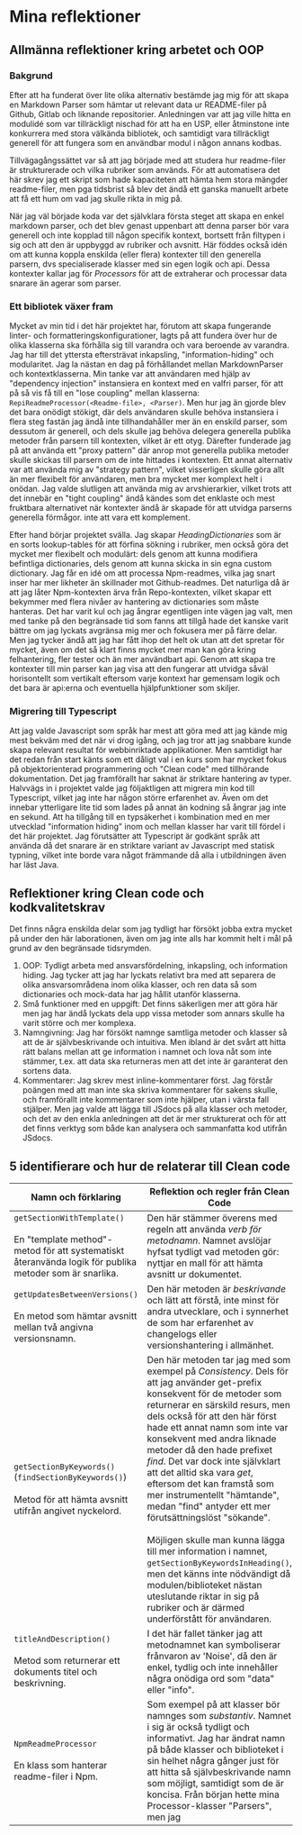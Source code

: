 # Mina reflektioner

## Allmänna reflektioner kring arbetet och OOP

### Bakgrund

Efter att ha funderat över lite olika alternativ bestämde jag mig för att skapa en Markdown Parser som hämtar ut relevant data ur README-filer på Github, Gitlab och liknande repositorier. Anledningen var att jag ville hitta en modulidé som var tillräckligt nischad för att ha en USP, eller åtminstone inte konkurrera med stora välkända bibliotek, och samtidigt vara tillräckligt generell för att fungera som en användbar modul i någon annans kodbas.

Tillvägagångssättet var så att jag började med att studera hur readme-filer är strukturerade och vilka rubriker som används. För att automatisera det här skrev jag ett skript som hade kapaciteten att hämta hem stora mängder readme-filer, men pga tidsbrist så blev det ändå ett ganska manuellt arbete att få ett hum om vad jag skulle rikta in mig på.

När jag väl började koda var det självklara första steget att skapa en enkel markdown parser, och det blev genast uppenbart att denna parser bör vara generell och inte kopplad till någon specifik kontext, bortsett från filtypen i sig och att den är uppbyggd av rubriker och avsnitt. Här föddes också idén om att kunna koppla enskilda (eller flera) kontexter till den generella parsern, dvs specialiserade klasser med sin egen logik och api. Dessa kontexter kallar jag för *Processors* för att de extraherar och processar data snarare än agerar som parser.

### Ett bibliotek växer fram

Mycket av min tid i det här projektet har, förutom att skapa fungerande linter- och formatteringskonfigurationer, lagts på att fundera över hur de olika klasserna ska förhålla sig till varandra och vara beroende av varandra. Jag har till det yttersta eftersträvat inkapsling, "information-hiding" och modularitet. Jag la nästan en dag på förhållandet mellan MarkdownParser och kontextklasserna. Min tanke var att användaren med hjälp av "dependency injection" instansiera en kontext med en valfri parser, för att på så vis få till en "lose coupling" mellan klasserna: `RepiReadmeProcessor(<Readme-file>, <Parser)`. Men hur jag än gjorde blev det bara onödigt stökigt, där dels användaren skulle behöva instansiera i flera steg fastän jag ändå inte tillhandahåller mer än en enskild parser, som dessutom är generell, och dels skulle jag behöva delegera generella publika metoder från parsern till kontexten, vilket är ett otyg. Därefter funderade jag på att använda ett "proxy pattern" där anrop mot generella publika metoder skulle skickas till parsern om de inte hittades i kontexten. Ett annat alternativ var att använda mig av "strategy pattern", vilket visserligen skulle göra allt än mer flexibelt för användaren, men bra mycket mer komplext helt i onödan. Jag valde slutligen att använda mig av arvshierarkier, vilket trots att det innebär en "tight coupling" ändå kändes som det enklaste och mest fruktbara alternativet när kontexter ändå är skapade för att utvidga parserns generella förmågor. inte att vara ett komplement.

Efter hand börjar projektet svälla. Jag skapar *HeadingDictionaries* som är en sorts lookup-tables för att förfina sökning i rubriker, men också göra det mycket mer flexibelt och modulärt: dels genom att kunna modifiera befintliga dictionaries, dels genom att kunna skicka in sin egna custom dictionary. Jag får en idé om att processa Npm-readmes, vilka jag snart inser har mer likheter än skillnader mot Github-readmes. Det naturliga då är att jag låter Npm-kontexten ärva från Repo-kontexten, vilket skapar ett bekymmer med flera nivåer av hantering av dictionaries som måste hanteras. Det har varit kul och jag ångrar egentligen inte vägen jag valt, men med tanke på den begränsade tid som fanns att tillgå hade det kanske varit bättre om jag lyckats avgränsa mig mer och fokusera mer på färre delar. Men jag tycker ändå att jag har fått ihop det helt ok utan att det spretar för mycket, även om det så klart finns mycket mer man kan göra kring felhantering, fler tester och än mer användbart api. Genom att skapa tre kontexter till min parser kan jag visa att den fungerar att utvidga såväl horisontellt som vertikalt eftersom varje kontext har gemensam logik och det bara är api:erna och eventuella hjälpfunktioner som skiljer. 

### Migrering till Typescript

Att jag valde Javascript som språk har mest att göra med att jag kände mig mest bekväm med det när vi drog igång, och jag tror att jag snabbare kunde skapa relevant resultat för webbinriktade applikationer. Men samtidigt har det redan från start känts som ett dåligt val i en kurs som har mycket fokus på objektorienterad programmering och "Clean code" med tillhörande dokumentation. Det jag framförallt har saknat är striktare hantering av typer.  Halvvägs in i projektet valde jag följaktligen att migrera min kod till Typescript, vilket jag inte har någon större erfarenhet av. Även om det innebar ytterligare lite tid som lades på annat än kodning så ångrar jag inte en sekund. Att ha tillgång till en typsäkerhet i kombination med en mer utvecklad "information hiding" inom och mellan klasser har varit till fördel i det här projektet. Jag förutsätter att Typescript är godkänt språk att använda då det snarare är en striktare variant av Javascript med statisk typning, vilket inte borde vara något främmande då alla i utbildningen även har läst Java.

## Reflektioner kring Clean code och kodkvalitetskrav

Det finns några enskilda delar som jag tydligt har försökt jobba extra mycket på under den här laborationen, även om jag inte alls har kommit helt i mål på grund av den begränsade tidsrymden.
1. OOP: Tydligt arbeta med ansvarsfördelning, inkapsling, och information hiding. Jag tycker att jag har lyckats relativt bra med att separera de olika ansvarsområdena inom olika klasser, och ren data så som dictionaries och mock-data har jag hållit utanför klasserna.
2. Små funktioner med en uppgift: Det finns säkerligen mer att göra här men jag har ändå lyckats dela upp vissa metoder som annars skulle ha varit större och mer komplexa.
3. Namngivning: Jag har försökt namnge samtliga metoder och klasser så att de är självbeskrivande och intuitiva. Men ibland är det svårt att hitta rätt balans mellan att ge information i namnet och lova nåt som inte stämmer, t.ex. att data ska returneras men att det inte är garanterat den sortens data.
4. Kommentarer: Jag skrev mest inline-kommentarer först. Jag förstår poängen med att man inte ska skriva kommentarer för sakens skulle, och framförallt inte kommentarer som inte hjälper, utan i värsta fall stjälper. Men jag valde att lägga till JSdocs på alla klasser och metoder, och det av den enkla anledningen att det är mer strukturerat och för att det finns verktyg som både kan analysera och sammanfatta kod utifrån JSdocs.

## 5 identifierare och hur de relaterar till Clean code

| Namn och förklaring                                                                                                                      | Reflektion och regler från Clean Code                                                                                                                                                                                                                                                                                                                                                                                                                                                                                                                                                                                                                                                                                                         |
| ---------------------------------------------------------------------------------------------------------------------------------------- | --------------------------------------------------------------------------------------------------------------------------------------------------------------------------------------------------------------------------------------------------------------------------------------------------------------------------------------------------------------------------------------------------------------------------------------------------------------------------------------------------------------------------------------------------------------------------------------------------------------------------------------------------------------------------------------------------------------------------------------------- |
| `getSectionWithTemplate()`<br><br>En "template method"-metod för att systematiskt återanvända logik för publika metoder som är snarlika. | Den här stämmer överens med regeln att använda *verb för metodnamn*. Namnet avslöjar hyfsat tydligt vad metoden gör: nyttjar en mall för att hämta avsnitt ur dokumentet.                                                                                                                                                                                                                                                                                                                                                                                                                                                                                                                                                                     |
| `getUpdatesBetweenVersions()`<br><br>En metod som hämtar avsnitt mellan två angivna versionsnamn.                                        | Den här metoden är *beskrivande* och lätt att förstå, inte minst för andra utvecklare, och i synnerhet de som har erfarenhet av changelogs eller versionshantering i allmänhet.                                                                                                                                                                                                                                                                                                                                                                                                                                                                                                                                                               |
| `getSectionByKeywords()` (`findSectionByKeywords()`)<br><br>Metod för att hämta avsnitt utifrån angivet nyckelord.                       | Den här metoden tar jag med som exempel på *Consistency*. Dels för att jag använder get-prefix konsekvent för de metoder som returnerar en särskild resurs, men dels också för att den här först hade ett annat namn som inte var konsekvent med andra liknade metoder då den hade prefixet *find*. Det var dock inte självklart att det alltid ska vara *get*, eftersom det kan framstå som mer instrumentellt "hämtande", medan "find" antyder ett mer förutsättningslöst "sökande".<br><br>Möjligen skulle man kunna lägga till mer information i namnet, `getSectionByKeywordsInHeading()`, men det känns inte nödvändigt då modulen/biblioteket nästan uteslutande riktar in sig på rubriker och är därmed underförstått för användaren. |
| `titleAndDescription()`<br><br>Metod som returnerar ett dokuments titel och beskrivning.                                                 | I det här fallet tänker jag att metodnamnet kan symboliserar frånvaron av 'Noise', då den är enkel, tydlig och inte innehåller några onödiga ord som "data" eller "info".                                                                                                                                                                                                                                                                                                                                                                                                                                                                                                                                                                     |
| `NpmReadmeProcessor`<br><br>En klass som hanterar readme-filer i Npm.                                                                    | Som exempel på att klasser bör namnges som *substantiv*. Namnet i sig är också tydligt och informativt. Jag har ändrat namn på både klasser och biblioteket i sin helhet några gånger just för att hitta så självbeskrivande namn som möjligt, samtidigt som de är koncisa. Från början hette mina Processor-klasser "Parsers", men jag                                                                                                                                                                                                                                                                                                                                                                                                       |

